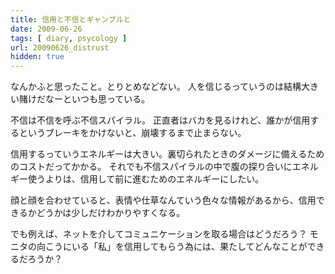 ```yaml
---
title: 信用と不信とギャンブルと
date: 2009-06-26
tags: [ diary, psycology ]
url: 20090626_distrust
hidden: true
---
```

なんかふと思ったこと。とりとめなどない。
人を信じるっていうのは結構大きい賭けだなーといつも思っている。

不信は不信を呼ぶ不信スパイラル。
正直者はバカを見るけれど、誰かが信用するというブレーキをかけないと、崩壊するまで止まらない。

信用するっていうエネルギーは大きい。裏切られたときのダメージに備えるためのコストだってかかる。
それでも不信スパイラルの中で腹の探り合いにエネルギー使うよりは、信用して前に進むためのエネルギーにしたい。

顔と顔を合わせていると、表情や仕草なんていう色々な情報があるから、信用できるかどうかは少しだけわかりやすくなる。

でも例えば、ネットを介してコミュニケーションを取る場合はどうだろう？
モニタの向こうにいる「私」を信用してもらう為には、果たしてどんなことができるだろうか？
